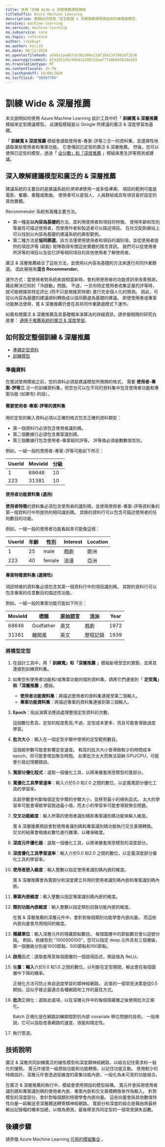 ```yaml
---
title: 使用「訓練 Wide & 深層推薦課程模組
titleSuffix: Azure Machine Learning
description: 瞭解如何使用「定型範圍 & 深層推薦課程模組來訓練建議模型。
services: machine-learning
ms.service: machine-learning
ms.subservice: core
ms.topic: reference
author: likebupt
ms.author: keli19
ms.date: 06/12/2020
ms.openlocfilehash: a548a1aa6b7c6382d00e218f1b61347002df2b38
ms.sourcegitcommit: 829d951d5c90442a38012daaf77e86046018e5b9
ms.translationtype: MT
ms.contentlocale: zh-TW
ms.lasthandoff: 10/09/2020
ms.locfileid: "90907784"
---
```

# <a name="train-wide--deep-recommender"></a>訓練 Wide & 深層推薦
本文說明如何使用 Azure Machine Learning 設計工具中的「 **訓練寬 & 深層推薦** 模組來定型建議模型。 此課程模組是以 Google 所建議的廣泛 & 深度學習為基礎。

「 **訓練寬 & 深度推薦** 模組會讀取使用者-專案-評等三合一的資料集，並選擇性地讀取某些使用者和專案功能。 它會傳回已定型的廣泛 & 深層推薦。  然後，您可以使用已定型的模型，透過「 [全分數」和「深度推薦](score-wide-and-deep-recommender.md) 」模組來產生評等預測或建議。  

## <a name="more-about-recommendation-models-and-the-wide--deep-recommender"></a>深入瞭解建議模型和廣泛的 & 深層推薦  

建議系統的主要目的是建議系統的*使用者*使用一或多個*專案*。 項目的範例可能是電影、餐廳、書籍或歌曲。 使用者可以是個人、人員群組或具有項目喜好設定的其他實體。  

Recommender 系統有兩種主要方法。 

+ 第一種是**以內容為基礎的**方法，其利用使用者和項目的特徵。 使用年齡和性別等屬性可描述使用者，而使用作者和製造者可以描述項目。 在社交配對網站上可以找到以內容為基礎的建議系統的典型範例。 
+ 第二種方法是**協同篩選**，該方法僅使用使用者和項目的識別項，並從使用者提供的項目評等 (疏鬆) 矩陣取得有關這些實體的隱含資訊。 我們可以從使用者所評等的項目以及從已評等相同項目的其他使用者了解使用者。  

廣泛 & 深層推薦結合了這些方法，並使用以內容為基礎的方法來進行共同作業篩選。 因此被視為**混合 Recommender**。 

運作方式：當使用者對系統來說相當新時，會利用使用者的功能資訊來改善預測，藉此解決已知的「冷啟動」問題。 不過，一旦向特定使用者收集足量的評等時，就可能根據其特定評比 (而不只是根據其特徵) 進行完全個人化的預測。 因此，可從以內容為基礎的建議順利轉換成以協同篩選為基礎的建議。 即使使用者或專案功能無法使用，寬 & 深層推薦仍會在其共同作業篩選模式下運作。  

如需有關廣泛 & 深層推薦及其基礎概率演算法的詳細資訊，請參閱相關的研究白皮書： [適用于推薦系統的廣泛 & 深度學習](https://arxiv.org/pdf/1606.07792.pdf)。  

## <a name="how-to-configure-train-wide--deep-recommender"></a>如何設定整個訓練 & 深層推薦  

+ [準備定型資料](#prepare-data)
+ [訓練模型](#train-the-model)

### <a name="prepare-data"></a>準備資料

在嘗試使用模組之前，您的資料必須是建議模型所預期的格式。 需要 **使用者-專案-評等三** 合一的訓練資料集，但您也可以在不同的資料集中包含使用者功能和專案功能 (如果有) 的話）。

#### <a name="required-dataset-of-user-item-ratings"></a>需要使用者-專案-評等的資料集

用於定型的輸入資料必須以正確的格式包含正確的資料類型： 

+ 第一個資料行必須包含使用者識別碼。
+ 第二個數據行必須包含專案識別碼。
+ 第三個數據行包含使用者-專案組的評等。 評等值必須是數數值型別。 

例如，一組一般的使用者-專案-評等可能如下所示：

|UserId|MovieId|分級|
|------------|-------------|------------|
|1|68646|10|
|223|31381|10|

#### <a name="user-features-dataset-optional"></a>使用者功能資料集 (選用) 

**使用者特徵**的資料集必須包含使用者的識別碼，並使用使用者-專案-評等資料集的第一個資料行中所提供的相同識別碼。 其餘的資料行可以包含可描述使用者的任何數目的功能。  

例如，一組一般的使用者功能看起來可能像這樣： 

|UserId|年齡|性別|Interest|Location|
|------------|--------------|-----------------------|---------------|------------|
|1|25|male| 戲劇    |歐洲|
|223|40|female|浪漫|亞洲|

#### <a name="item-features-dataset-optional"></a>專案特徵資料集 (選擇性) 

項目特徵的資料集必須包含其第一個資料行中的項目識別碼。 其餘的資料行可以包含專案的任意數目的描述性功能。  

例如，一組一般的專案功能可能如下所示：  

|MovieId|標題|原始語言|流派|Year|
|-------------|-------------|-------------------|-----------|---------------|
|68646|Godfather|英文|戲劇|1972|
|31381|離開風|英文|歷程記錄|1939|

### <a name="train-the-model"></a>將模型定型

1.  在設計工具中，將「 **訓練寬」和「深層推薦** 」模組新增至您的實驗，並將其連接到訓練資料集。  
  
2. 如果您有使用者功能和/或專案功能的個別資料集，請將它們連接到「 **定型寬」和「深層推薦** 」模組。  
  
    - **使用者功能資料集**：將描述使用者的資料集連接至第二個輸入。
    - **專案功能資料集**：將描述專案的資料集連接到第三個輸入。  
    
3.  **Epoch**：指出演算法應該處理整個定型資料的次數。 

    這個數位愈高，定型的程度愈高;不過，定型成本更多，而且可能會導致過度學習。

4. **批次大小**：輸入在一個定型步驟中使用的定型範例數目。 

     這個超參數可能會影響定型速度。 較高的批次大小會導致較少的時間成本 epoch，但可能會增加聚合時間。 如果批次太大而無法容納 GPU/CPU，可能會引發記憶體錯誤。

5.  **寬部分優化程式**：選取一個優化工具，以將漸層套用至模型的寬部分。

6.  **寬優化工具學習速率**：輸入介於0.0 和2.0 之間的數位，以定義寬部分優化工具的學習率。

    此超參數會判斷每個定型步驟的步驟大小，並移至最小的損失函式。 太大的學習率可能會導致學習跳過最小值，而太小的學習率可能會導致聚合問題。

7.  **交叉功能維度**：輸入所需的使用者識別碼和專案識別碼功能來輸入維度。 

    寬 & 深層推薦預設會對使用者識別碼和專案識別碼功能執行交叉乘積轉換。 交叉的結果會根據此數位進行雜湊，以確保維度。

8.  **深度元件優化器**：選取一個優化工具，以將漸層套用至模型的深度部分。

9.  **深度優化工具學習速率**：輸入介於0.0 和2.0 之間的數位，以定義深度部分優化工具的學習率。

10.  **使用者嵌入維度**：輸入整數以指定使用者識別碼內嵌的維度。

     寬 & 深層推薦會為寬部分和深度建立共用的使用者識別碼內嵌和專案識別碼內嵌。

11.  **專案內嵌維度**：輸入整數以指定專案識別碼內嵌的維度。

12.  **類別功能內嵌維度**：輸入整數以指定類別目錄功能內嵌的維度。

     在寬 & 深層推薦的深層元件中，會針對每個類別功能學會內嵌向量。 而這些內嵌向量會共用相同的維度。

13.  **隱藏單位**：輸入深層元件的隱藏節點數目。 每個圖層中的節點數目會以逗號分隔。 例如，依據型別 "1000500100"，您可以指定 deep 元件具有三個層級，第一個層級分別是1000節點、500節點和100節點。

14.  **啟用**函式：選取套用至每個圖層的一個啟用函式，預設值為 ReLU。

15.  後**置：輸入**介於0.0 和1.0 之間的數位，以判斷在定型期間，輸出會在每個圖層中下降的機率。

     正規化方法可防止來自過度學習的類神經網路。 此值的一個常見決策是從0.5 開始，這似乎接近最適合各種網路和工作的最佳方式。

16.  **批次**正規化：選取此選項，以在深層元件中的每個隱藏層之後使用批次正規化。

     Batch 正規化是在網路訓練期間對抗內部 covariate 移位問題的技術。 一般來說，它可以協助改善網路的速度、效能和穩定性。 

17.  執行管道。

##  <a name="technical-notes"></a>技術說明

廣泛 & 深層共同訓練廣泛的線性模型和深度類神經網路，以結合記住需求和一般化的優勢。 寬元件接受一組原始功能和功能轉換，以記住功能互動。 使用較少的特徵設計，深層元件會透過低維度的密集功能內嵌，一般化為未可見的功能組合。 

在廣泛 & 深層推薦的執行中，模組會使用預設的模型結構。 寬元件會採用使用者識別碼和專案識別碼的使用者內嵌、專案內嵌和交叉乘積轉換來作為輸入。 針對模型的深度部分，會針對每個類別特徵學會內嵌向量。 這些向量會與其他數值特性向量一起輸送至深層饋送轉寄類神經網路。 寬部分和深度的組合是藉由將最終輸出記錄檔的機率加總，以做為預測，最後移至共同定型的一個常見損失函數。


## <a name="next-steps"></a>後續步驟

請參閱 Azure Machine Learning [可用的模組集合](module-reference.md) 。 
